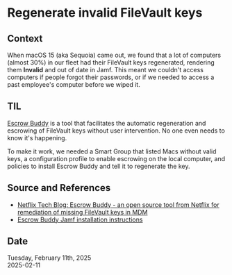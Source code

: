 # Regenerate invalid FileVault keys

## Context
When macOS 15 (aka Sequoia) came out, we found that a lot of computers (almost 30%) in our fleet had their FileVault keys regenerated, rendering them **Invalid** and out of date in Jamf. This meant we couldn't access computers if people forgot their passwords, or if we needed to access a past employee's computer before we wiped it. 

## TIL
[Escrow Buddy](https://github.com/macadmins/escrow-buddy) is a tool that facilitates the automatic regeneration and escrowing of FileVault keys without user intervention. No one even needs to know it's happening.

To make it work, we needed a Smart Group that listed Macs without valid keys, a configuration profile to enable escrowing on the local computer, and policies to install Escrow Buddy and tell it to regenerate the key. 

## Source and References
* [Netflix Tech Blog: Escrow Buddy - an open source tool from Netflix for remediation of missing FileVault keys in MDM](https://netflixtechblog.com/escrow-buddy-an-open-source-tool-from-netflix-for-remediation-of-missing-filevault-keys-in-mdm-815aef5107cd)
* [Escrow Buddy Jamf installation instructions](https://github.com/macadmins/escrow-buddy/wiki/Jamf)

## Date
Tuesday, February 11th, 2025  
2025-02-11  

